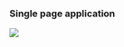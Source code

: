 <h3>Single page application</h3>
<img src="https://github.com/Sglossu/miniblog_Django/blob/main/For_readme.png"></img>
